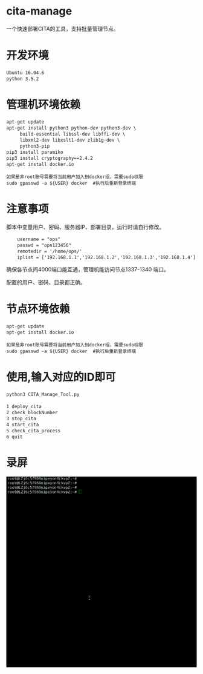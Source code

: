 # cita-manage

一个快速部署CITA的工具，支持批量管理节点。

# 开发环境
```
Ubuntu 16.04.6
python 3.5.2
```
# 管理机环境依赖
```
apt-get update
apt-get install python3 python-dev python3-dev \
     build-essential libssl-dev libffi-dev \
     libxml2-dev libxslt1-dev zlib1g-dev \
     python3-pip
pip3 install paramiko
pip3 install cryptography==2.4.2
apt-get install docker.io

如果是非root账号需要将当前用户加入到docker组，需要sudo权限
sudo gpasswd -a ${USER} docker  #执行后重新登录终端
```
# 注意事项
脚本中变量用户、密码、服务器IP、部署目录，运行时请自行修改。
```
    username = "ops"
    passwd = "ops123456"
    remotedir = '/home/ops/'
    iplist = ['192.168.1.1','192.168.1.2','192.168.1.3','192.168.1.4']

```
确保各节点间4000端口能互通，管理机能访问节点1337-1340 端口。

配置的用户、密码、目录都正确。

# 节点环境依赖
```
apt-get update
apt-get install docker.io

如果是非root账号需要将当前用户加入到docker组，需要sudo权限
sudo gpasswd -a ${USER} docker  #执行后重新登录终端
```

# 使用,输入对应的ID即可
```
python3 CITA_Manage_Tool.py 

1 deploy_cita
2 check_blockNumber
3 stop_cita
4 start_cita
5 check_cita_process
6 quit
```
# 录屏
![](./cita-manage.gif)

